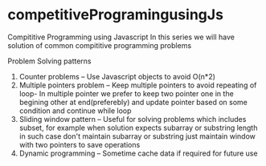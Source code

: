# competitiveProgramingusingJs
Compititive Programming using Javascript
In this series we will have solution of common compititive programming problems

Problem Solving patterns
1.	Counter problems – Use Javascript objects to avoid O(n*2)
2.	Multiple pointers problem – Keep multiple pointers to avoid repeating of loop- In multiple pointer we prefer to keep two pointer one in the begining other at end(preferebly) and update pointer based on some condition and continue while loop
3.	Sliding window pattern – Useful for solving problems which includes subset, for example when solution expects subarray or substring length in such case don't maintain subarray or substring just maintain window with two pointers to save operations
4.	Dynamic programming – Sometime cache data if required for future use

